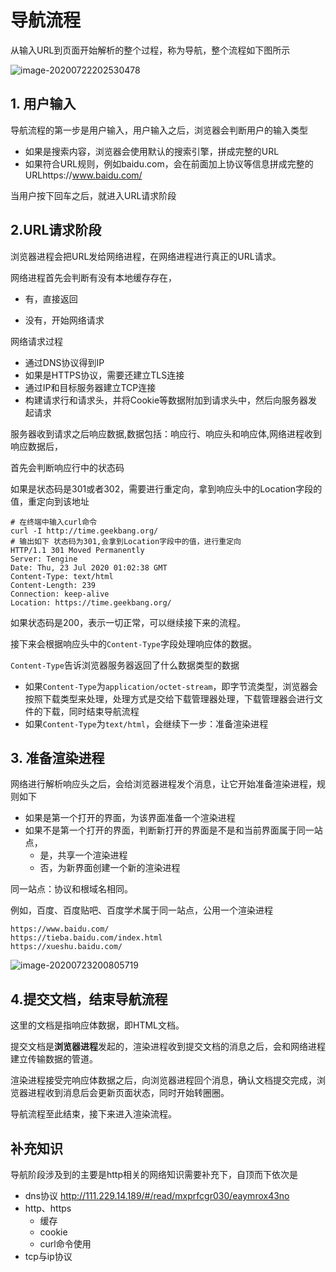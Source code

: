 # 导航流程

从输入URL到页面开始解析的整个过程，称为导航，整个流程如下图所示



![image-20200722202530478](https://tva1.sinaimg.cn/large/007S8ZIlgy1gh00s9xdw1j319e0ngwsx.jpg)





## 1. 用户输入

导航流程的第一步是用户输入，用户输入之后，浏览器会判断用户的输入类型

* 如果是搜索内容，浏览器会使用默认的搜索引擎，拼成完整的URL
* 如果符合URL规则，例如baidu.com，会在前面加上协议等信息拼成完整的URLhttps://www.baidu.com/

当用户按下回车之后，就进入URL请求阶段

## 2.URL请求阶段

浏览器进程会把URL发给网络进程，在网络进程进行真正的URL请求。

网络进程首先会判断有没有本地缓存存在，

* 有，直接返回

* 没有，开始网络请求

网络请求过程

* 通过DNS协议得到IP
* 如果是HTTPS协议，需要还建立TLS连接
* 通过IP和目标服务器建立TCP连接
* 构建请求行和请求头，并将Cookie等数据附加到请求头中，然后向服务器发起请求

服务器收到请求之后响应数据,数据包括：响应行、响应头和响应体,网络进程收到响应数据后，

首先会判断响应行中的状态码

如果是状态码是301或者302，需要进行重定向，拿到响应头中的Location字段的值，重定向到该地址

```shell
# 在终端中输入curl命令
curl -I http://time.geekbang.org/
# 输出如下 状态码为301,会拿到Location字段中的值，进行重定向
HTTP/1.1 301 Moved Permanently
Server: Tengine
Date: Thu, 23 Jul 2020 01:02:38 GMT
Content-Type: text/html
Content-Length: 239
Connection: keep-alive
Location: https://time.geekbang.org/
```

如果状态码是200，表示一切正常，可以继续接下来的流程。



接下来会根据响应头中的`Content-Type`字段处理响应体的数据。

`Content-Type`告诉浏览器服务器返回了什么数据类型的数据

* 如果`Content-Type`为`application/octet-stream`，即字节流类型，浏览器会按照下载类型来处理，处理方式是交给下载管理器处理，下载管理器会进行文件的下载，同时结束导航流程
* 如果`Content-Type`为`text/html`，会继续下一步：准备渲染进程

## 3. 准备渲染进程

网络进行解析响应头之后，会给浏览器进程发个消息，让它开始准备渲染进程，规则如下

* 如果是第一个打开的界面，为该界面准备一个渲染进程
* 如果不是第一个打开的界面，判断新打开的界面是不是和当前界面属于同一站点，
    * 是，共享一个渲染进程
    * 否，为新界面创建一个新的渲染进程

同一站点：协议和根域名相同。

例如，百度、百度贴吧、百度学术属于同一站点，公用一个渲染进程

```
https://www.baidu.com/
https://tieba.baidu.com/index.html
https://xueshu.baidu.com/
```

![image-20200723200805719](https://tva1.sinaimg.cn/large/007S8ZIlgy1gh15wg6ahoj31i20bcn28.jpg)



## 4.提交文档，结束导航流程

这里的文档是指响应体数据，即HTML文档。

提交文档是**浏览器进程**发起的，渲染进程收到提交文档的消息之后，会和网络进程建立传输数据的管道。

渲染进程接受完响应体数据之后，向浏览器进程回个消息，确认文档提交完成，浏览器进程收到消息后会更新页面状态，同时开始转圈圈。

导航流程至此结束，接下来进入渲染流程。



## 补充知识

导航阶段涉及到的主要是http相关的网络知识需要补充下，自顶而下依次是

* dns协议 http://111.229.14.189/#/read/mxprfcgr030/eaymrox43no
* http、https
    * 缓存
    * cookie
    * curl命令使用
* tcp与ip协议

